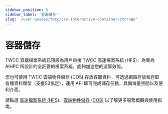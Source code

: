 ```yaml
---
sidebar_position: 5
sidebar_label: '容器儲存'
slug: '/user-guides/twcc/ccs-interactive-container/storage'
---
```


# 容器儲存

TWCC 容器檔案系統已預設為用戶串接 TWCC 高速檔案系統 (HFS)，為專為 AIHPC 所設計的全託管的檔案系統，能夠加速您的運算效能。

您也可使用 TWCC 雲端物件儲存 (COS) 存放容器資料，可透過網路存放和存取各種資料類型（支援S3協定），運用 API 即可完成儲存任務，具備海量空間以及便利介面。

請點選 [高速檔案系統 (HFS)](/docs/user-guides/twcc/hfs)、[雲端物件儲存 (COS)](/docs/user-guides/twcc/cos) 以了解更多服務概觀與使用指南。


